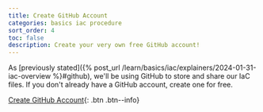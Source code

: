 ```yaml
---
title: Create GitHub Account
categories: basics iac procedure
sort_order: 4
toc: false
description: Create your very own free GitHub account!
---
```

As [previously stated]({% post_url /learn/basics/iac/explainers/2024-01-31-iac-overview %}#github), we'll be using GitHub to store and share our IaC files. If you don't already have a GitHub account, create one for free.<!--more-->

[Create GitHub Account](https://docs.github.com/en/get-started/start-your-journey/creating-an-account-on-github){: .btn .btn--info}